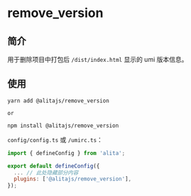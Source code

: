 # remove_version

## 简介

用于删除项目中打包后 `/dist/index.html` 显示的 umi 版本信息。

## 使用

```
yarn add @alitajs/remove_version

or

npm install @alitajs/remove_version
```

`config/config.ts` 或 `/umirc.ts`：

```js
import { defineConfig } from 'alita';

export default defineConfig({
  ... // 此处隐藏部分内容
  plugins: ['@alitajs/remove_version'],
});
```
